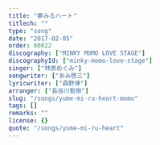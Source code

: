 ```yaml
---
title: "夢みるハート"
titlech: ""
type: "song"
date: "2017-02-05"
order: 60022
discography: ["MINKY MOMO LOVE STAGE"]
discographyId: ["minky-momo-love-stage"]
singer: ["林原めぐみ"]
songwriter: ["あみ啓三"]
lyricwriter: ["森野律"]
arranger: ["長谷川智樹"]
slug: "/songs/yume-mi-ru-heart-momo"
tags: []
remarks: ""
license: {}
quote: "/songs/yume-mi-ru-heart"
---
```


